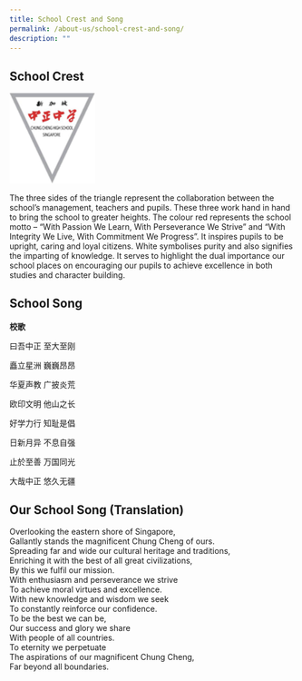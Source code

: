 ```yaml
---
title: School Crest and Song
permalink: /about-us/school-crest-and-song/
description: ""
---
```

School Crest
------------


<style>  
img {  
  display: block;  
  margin-left: auto;  
  margin-right: auto;  
}  
</style>  
<body><img src="/images/school_logo.png" alt="School Logo" style="width:30%;">  
  
</body>

The three sides of the triangle represent the collaboration between the school’s management, teachers and pupils. These three work hand in hand to bring the school to greater heights. The colour red represents the school motto – “With Passion We Learn, With Perseverance We Strive” and “With Integrity We Live, With Commitment We Progress”. It inspires pupils to be upright, caring and loyal citizens. White symbolises purity and also signifies the imparting of knowledge. It serves to highlight the dual importance our school places on encouraging our pupils to achieve excellence in both studies and character building.

School Song
-----------

**校歌**

曰吾中正 至大至刚

矗立星洲 巍巍昂昂

华夏声教 广披炎荒

欧印文明 他山之长

好学力行 知耻是倡

日新月异 不息自强

止於至善 万国同光

大哉中正 悠久无疆

Our School Song (Translation)
-----------------------------

Overlooking the eastern shore of Singapore,  
Gallantly stands the magnificent Chung Cheng of ours.  
Spreading far and wide our cultural heritage and traditions,  
Enriching it with the best of all great civilizations,  
By this we fulfil our mission.  
With enthusiasm and perseverance we strive  
To achieve moral virtues and excellence.  
With new knowledge and wisdom we seek  
To constantly reinforce our confidence.  
To be the best we can be,  
Our success and glory we share  
With people of all countries.  
To eternity we perpetuate  
The aspirations of our magnificent Chung Cheng,  
Far beyond all boundaries.